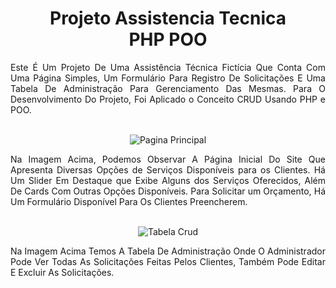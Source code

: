 <div align="center">

# Projeto Assistencia Tecnica<br>PHP POO

<div align="justify">
Este É Um Projeto De Uma Assistência Técnica Fictícia Que Conta Com Uma Página Simples, Um Formulário Para Registro De Solicitações E Uma Tabela De Administração Para Gerenciamento Das Mesmas. Para O Desenvolvimento Do Projeto, Foi Aplicado o Conceito CRUD Usando PHP e POO.
</div><br>

![Pagina Principal](img/prints/pagina-principal.png)

<div align="justify">
Na Imagem Acima, Podemos Observar A Página Inicial Do Site Que Apresenta Diversas Opções de Serviços Disponíveis para os Clientes. Há Um Slider Em Destaque que Exibe Alguns dos Serviços Oferecidos, Além De Cards Com Outras Opções Disponíveis. Para Solicitar um Orçamento, Há Um Formulário Disponível Para Os Clientes Preencherem.
</div><br>

![Tabela Crud](img/prints/adm-crud.png)

<div align="justify">
Na Imagem Acima Temos A Tabela De Administração Onde O Administrador Pode Ver Todas As Solicitações Feitas Pelos Clientes, Também Pode Editar E Excluir As Solicitações.
</div>


</div> 
